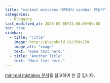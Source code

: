 ```yaml
---
title: "minimal mistakes 테마에서 sidebar 만들기"
categories:
  - blogging
last_modified_at: 2020-09-06T13:00:00+09:00
toc: true
sidebar:
  - title: "Title"
    image: http://placehold.it/350x250
    image_alt: "image"
    text: "Some text here."
  - title: "Another Title"
    text: "More text here."
---
```


[minimal mistakes 문서](https://mmistakes.github.io/minimal-mistakes/docs/layouts/#custom-sidebar-content)를 참고하여 쓴 글 입니다.

#
